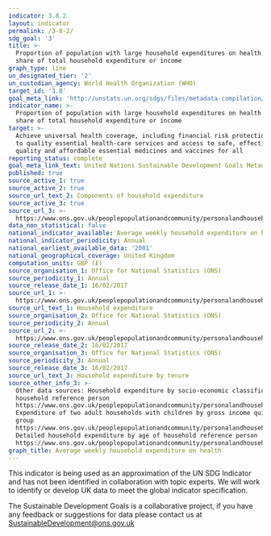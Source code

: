 ```yaml
---
indicator: 3.8.2
layout: indicator
permalink: /3-8-2/
sdg_goal: '3'
title: >-
  Proportion of population with large household expenditures on health as a
  share of total household expenditure or income
graph_type: line
un_designated_tier: '2'
un_custodian_agency: World Health Organization (WHO)
target_id: '3.8'
goal_meta_link: 'http://unstats.un.org/sdgs/files/metadata-compilation/Metadata-Goal-3.pdf'
indicator_name: >-
  Proportion of population with large household expenditures on health as a
  share of total household expenditure or income
target: >-
  Achieve universal health coverage, including financial risk protection, access
  to quality essential health-care services and access to safe, effective,
  quality and affordable essential medicines and vaccines for all
reporting_status: complete
goal_meta_link_text: United Nations Sustainable Development Goals Metadata (PDF 866 KB)
published: true
source_active_1: true
source_active_2: true
source_url_text_2: Components of household expenditure
source_active_3: true
source_url_3: >-
  https://www.ons.gov.uk/peoplepopulationandcommunity/personalandhouseholdfinances/expenditure/datasets/householdexpenditurebytenureuktablea32
data_non_statistical: false
national_indicator_available: Average weekly household expenditure on health
national_indicator_periodicity: Annual
national_earliest_available_data: '2001'
national_geographical_coverage: United Kingdom
computation_units: GBP (£)
source_organisation_1: Office for National Statistics (ONS)
source_periodicity_1: Annual
source_release_date_1: 16/02/2017
source_url_1: >-
  https://www.ons.gov.uk/peoplepopulationandcommunity/personalandhouseholdfinances/expenditure/datasets/householdexpenditureatcurrentpricesuktable43
source_url_text_1: Household expenditure
source_organisation_2: Office for National Statistics (ONS)
source_periodicity_2: Annual
source_url_2: >-
  https://www.ons.gov.uk/peoplepopulationandcommunity/personalandhouseholdfinances/expenditure/datasets/componentsofhouseholdexpenditureuktablea1
source_release_date_2: 16/02/2017
source_organisation_3: Office for National Statistics (ONS)
source_periodicity_3: Annual
source_release_date_3: 16/02/2017
source_url_text_3: Household expenditure by tenure
source_other_info_3: >-
  Other data sources: Household expenditure by socio-economic classification of
  household reference person
  https://www.ons.gov.uk/peoplepopulationandcommunity/personalandhouseholdfinances/expenditure/datasets/householdexpenditurebysocioeconomicclassificationofhouseholdreferencepersonuktablea22
  Expenditure of two adult households with children by gross income quintile
  group
  https://www.ons.gov.uk/peoplepopulationandcommunity/personalandhouseholdfinances/expenditure/datasets/expenditureoftwoadulthouseholdswithchildrenbygrossincomequintilegroupuktablea28
  Detailed household expenditure by age of household reference person
  https://www.ons.gov.uk/peoplepopulationandcommunity/personalandhouseholdfinances/expenditure/datasets/detailedhouseholdexpenditurebyageofhouseholdreferencepersonuktablea11
graph_title: Average weekly household expenditure on health
---
```

This indicator is being used as an approximation of the UN SDG Indicator and has not been identified in collaboration with topic experts. We will work to identify or develop UK data to meet the global indicator specification. 

The Sustainable Development Goals is a collaborative project, if you have any feedback or suggestions for data please contact us at <SustainableDevelopment@ons.gov.uk>
